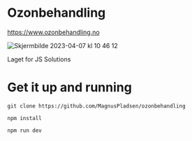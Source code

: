 # Ozonbehandling
https://www.ozonbehandling.no

![Skjermbilde 2023-04-07 kl  10 46 12](https://user-images.githubusercontent.com/93226629/230576318-4a3eba07-edff-43e0-85d5-42cea6ecdde5.png)


Laget for JS Solutions

# Get it up and running

```git clone https://github.com/MagnusPladsen/ozonbehandling```

```npm install```

```npm run dev```
